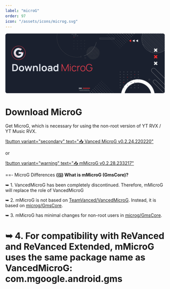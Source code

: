 ```yaml
---
label: "microG"
order: 97
icon: "/assets/icons/microg.svg"
---
```


![](../assets/cover/download-microg-cover.png)

# Download MicroG
Get MicroG, which is necessary for using the non-root version of YT RVX / YT Music RVX.

[!button variant="secondary" text="📥 Vanced MicroG v0.2.24.220220"](https://github.com/TeamVanced/VancedMicroG/releases/download/v0.2.24.220220-220220001/microg.apk)

or

[!button variant="warning" text="📥 mMicroG v0.2.28.233217"](https://github.com/kazimmt/mMicroG/releases/download/v0.2.28.233217/MicroG-Universal.apk)

==- MicroG Differences
**(🇬) What is mMicroG (GmsCore)?**

➥ 1. VancedMicroG has been completely discontinued.
Therefore, mMicroG will replace the role of VancedMicroG

➥ 2. mMicroG is not based on [TeamVanced/VancedMicroG](https://www.github.com/TeamVanced/VancedMicroG).
Instead, it is based on [microg/GmsCore](https://www.github.com/microg/GmsCore).

➥ 3. mMicroG has minimal changes for non-root users in [microg/GmsCore](https://www.github.com/microg/GmsCore).

➥ 4. For compatibility with ReVanced and ReVanced Extended, mMicroG uses the same package name as VancedMicroG:
com.mgoogle.android.gms
===

